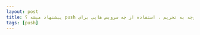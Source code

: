 ```yaml
---
layout: post
title: ‫باتوجه به تحریم ، استفاده از چه سرویس هایی برای push پیشنهاد میشه ؟
tags: [push]
---
```




